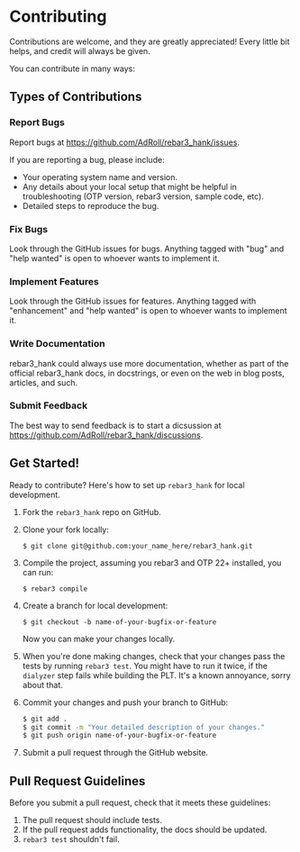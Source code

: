 # Contributing

Contributions are welcome, and they are greatly appreciated! Every little bit
helps, and credit will always be given.

You can contribute in many ways:

Types of Contributions
----------------------

### Report Bugs

Report bugs at https://github.com/AdRoll/rebar3_hank/issues.

If you are reporting a bug, please include:

* Your operating system name and version.
* Any details about your local setup that might be helpful in troubleshooting (OTP version, rebar3 version, sample code, etc).
* Detailed steps to reproduce the bug.

### Fix Bugs

Look through the GitHub issues for bugs. Anything tagged with "bug" and "help
wanted" is open to whoever wants to implement it.

### Implement Features

Look through the GitHub issues for features. Anything tagged with "enhancement"
and "help wanted" is open to whoever wants to implement it.

### Write Documentation

rebar3_hank could always use more documentation, whether as part of the
official rebar3_hank docs, in docstrings, or even on the web in blog posts,
articles, and such.

### Submit Feedback

The best way to send feedback is to start a dicsussion at https://github.com/AdRoll/rebar3_hank/discussions.

Get Started!
------------

Ready to contribute? Here's how to set up `rebar3_hank` for local development.

1. Fork the `rebar3_hank` repo on GitHub.

2. Clone your fork locally:

    `$ git clone git@github.com:your_name_here/rebar3_hank.git`

3. Compile the project, assuming you rebar3 and OTP 22+ installed, you can run:

    `$ rebar3 compile`

4. Create a branch for local development:

    `$ git checkout -b name-of-your-bugfix-or-feature`

   Now you can make your changes locally.

5. When you're done making changes, check that your changes pass the tests by running `rebar3 test`. You might have to run it twice, if the `dialyzer` step fails while building the PLT. It's a known annoyance, sorry about that.

6. Commit your changes and push your branch to GitHub:

    ```bash
    $ git add .
    $ git commit -m "Your detailed description of your changes."
    $ git push origin name-of-your-bugfix-or-feature
    ```

7. Submit a pull request through the GitHub website.

Pull Request Guidelines
-----------------------

Before you submit a pull request, check that it meets these guidelines:

1. The pull request should include tests.
2. If the pull request adds functionality, the docs should be updated.
3. `rebar3 test` shouldn't fail.
